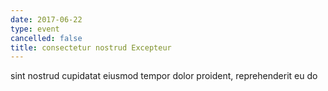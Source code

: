 ```yaml
---
date: 2017-06-22
type: event
cancelled: false
title: consectetur nostrud Excepteur
---
```

sint nostrud cupidatat eiusmod tempor dolor proident, reprehenderit eu do
